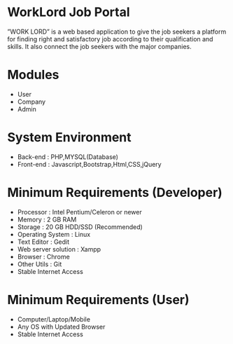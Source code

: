 # WorkLord Job Portal

”WORK LORD” is a web based application to give the job seekers a platform for finding right and satisfactory job according to their qualification and skills. It also connect the job seekers with the major companies.

# Modules
- User
- Company
- Admin

# System Environment
- Back-end : PHP,MYSQL(Database)
- Front-end : Javascript,Bootstrap,Html,CSS,jQuery

# Minimum Requirements (Developer)
- Processor : Intel Pentium/Celeron or newer
- Memory : 2 GB RAM
- Storage : 20 GB HDD/SSD (Recommended)
- Operating System : Linux
- Text Editor : Gedit
- Web server solution : Xampp
- Browser : Chrome
- Other Utils : Git
- Stable Internet Access

# Minimum Requirements (User)
- Computer/Laptop/Mobile
- Any OS with Updated Browser
- Stable Internet Access
